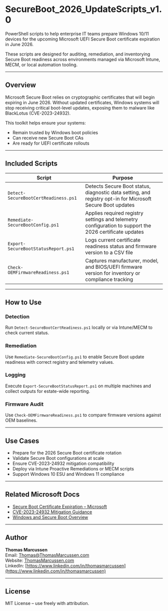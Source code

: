 # SecureBoot_2026_UpdateScripts_v1.0

PowerShell scripts to help enterprise IT teams prepare Windows 10/11 devices for the upcoming Microsoft UEFI Secure Boot certificate expiration in June 2026.

These scripts are designed for auditing, remediation, and inventorying Secure Boot readiness across environments managed via Microsoft Intune, MECM, or local automation tooling.

---

## Overview

Microsoft Secure Boot relies on cryptographic certificates that will begin expiring in June 2026. Without updated certificates, Windows systems will stop receiving critical boot-level updates, exposing them to malware like BlackLotus (CVE-2023-24932).

This toolkit helps ensure your systems:
- Remain trusted by Windows boot policies
- Can receive new Secure Boot CAs
- Are ready for UEFI certificate rollouts

---

## Included Scripts

| Script | Purpose |
|--------|---------|
| `Detect-SecureBootCertReadiness.ps1` | Detects Secure Boot status, diagnostic data setting, and registry opt-in for Microsoft Secure Boot updates |
| `Remediate-SecureBootConfig.ps1` | Applies required registry settings and telemetry configuration to support the 2026 certificate updates |
| `Export-SecureBootStatusReport.ps1` | Logs current certificate readiness status and firmware version to a CSV file |
| `Check-OEMFirmwareReadiness.ps1` | Captures manufacturer, model, and BIOS/UEFI firmware version for inventory or compliance tracking |

---

## How to Use

### Detection
Run `Detect-SecureBootCertReadiness.ps1` locally or via Intune/MECM to check current status.

### Remediation
Use `Remediate-SecureBootConfig.ps1` to enable Secure Boot update readiness with correct registry and telemetry values.

### Logging
Execute `Export-SecureBootStatusReport.ps1` on multiple machines and collect outputs for estate-wide reporting.

### Firmware Audit
Use `Check-OEMFirmwareReadiness.ps1` to compare firmware versions against OEM baselines.

---

## Use Cases

- Prepare for the 2026 Secure Boot certificate rotation
- Validate Secure Boot configurations at scale
- Ensure CVE-2023-24932 mitigation compatibility
- Deploy via Intune Proactive Remediations or MECM scripts
- Support Windows 10 ESU and Windows 11 compliance

---

## Related Microsoft Docs

- [Secure Boot Certificate Expiration – Microsoft](https://aka.ms/securebootcerts)  
- [CVE-2023-24932 Mitigation Guidance](https://support.microsoft.com/help/5025885)  
- [Windows and Secure Boot Overview](https://learn.microsoft.com/windows/security/information-protection/secure-boot/secure-boot-overview)  

---

## Author

**Thomas Marcussen**  
Email: Thomas@ThomasMarcussen.com  
Website: [ThomasMarcussen.com](https://ThomasMarcussen.com)  
LinkedIn: [https://www.linkedin.com/in/thomasmarcussen](https://www.linkedin.com/in/thomasmarcussen)

---

## License

MIT License – use freely with attribution.
